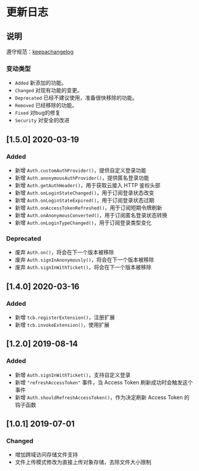 # 更新日志

## 说明

遵守规范：[keepachangelog](https://keepachangelog.com/zh-CN/1.0.0/)

### 变动类型

- `Added` 新添加的功能。
- `Changed` 对现有功能的变更。
- `Deprecated` 已经不建议使用，准备很快移除的功能。
- `Removed` 已经移除的功能。
- `Fixed` 对bug的修复
- `Security` 对安全的改进

## [1.5.0] 2020-03-19

### Added

- 新增 `Auth.customAuthProvider()`，提供自定义登录功能
- 新增 `Auth.anonymousAuthProvider()`，提供匿名登录功能
- 新增 `Auth.getAuthHeader()`，用于获取云接入 HTTP 鉴权头部
- 新增 `Auth.onLoginStateChanged()`，用于订阅登录状态改变
- 新增 `Auth.onLoginStateExpired()`，用于订阅登录状态过期
- 新增 `Auth.onAccessTokenRefreshed()`，用于订阅短期令牌刷新
- 新增 `Auth.onAnonymousConverted()`，用于订阅匿名登录状态转换
- 新增 `Auth.onLoginTypeChanged()`，用于订阅登录类型变化

### Deprecated

- 废弃 `Auth.on()`，将会在下一个版本被移除
- 废弃 `Auth.signInAnonymously()`，将会在下一个版本被移除
- 废弃 `Auth.signInWithTicket()`，将会在下一个版本被移除

## [1.4.0] 2020-03-16

### Added

- 新增 `tcb.registerExtension()`，注册扩展
- 新增 `tcb.invokeExtension()`，使用扩展

## [1.2.0] 2019-08-14

### Added

- 新增 `Auth.signInWithTicket()`，支持自定义登录
- 新增 `"refreshAccessToken"` 事件，当 Access Token 刷新成功时会触发这个事件
- 新增 `Auth.shouldRefreshAccessToken()`，作为决定刷新 Access Token 的钩子函数

## [1.0.1] 2019-07-01

### Changed

- 增加跨域访问存储文件支持
- 文件上传模式修改为直接上传对象存储，去除文件大小限制

